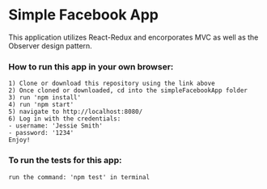 # Simple Facebook App

This application utilizes React-Redux and encorporates MVC as well as the Observer design pattern.


### How to run this app in your own browser:
```
1) Clone or download this repository using the link above
2) Once cloned or downloaded, cd into the simpleFacebookApp folder
3) run 'npm install'
4) run 'npm start'
5) navigate to http://localhost:8080/
6) Log in with the credentials:
- username: 'Jessie Smith'
- password: '1234'
Enjoy!

```

### To run the tests for this app:

```
run the command: 'npm test' in terminal

```